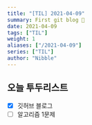 ```yaml
---
title: "[TIL] 2021-04-09"
summary: First git blog 💛
date: 2021-04-09
tags: ["TIL"]
weight: 1
aliases: ["/2021-04-09"]
series: ["TIL"]
author: "Nibble"
---
```


## 오늘 투두리스트
- [x] 깃허브 블로그
- [ ] 알고리즘 1문제